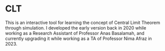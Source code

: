 # CLT

This is an interactive tool for learning the concept of Central Limit Theorem through simulation. I developed the early version back in 2020 while working as a Research Assistant of Professor Anas Basalamah, and currently upgrading it while working as a TA of Professor Nima Afraz in 2023.
